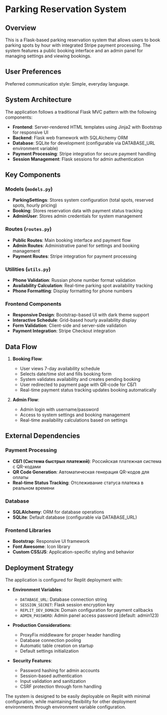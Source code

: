 # Parking Reservation System

## Overview

This is a Flask-based parking reservation system that allows users to book parking spots by hour with integrated Stripe payment processing. The system features a public booking interface and an admin panel for managing settings and viewing bookings.

## User Preferences

Preferred communication style: Simple, everyday language.

## System Architecture

The application follows a traditional Flask MVC pattern with the following components:

- **Frontend**: Server-rendered HTML templates using Jinja2 with Bootstrap for responsive UI
- **Backend**: Flask web framework with SQLAlchemy ORM
- **Database**: SQLite for development (configurable via DATABASE_URL environment variable)
- **Payment Processing**: Stripe integration for secure payment handling
- **Session Management**: Flask sessions for admin authentication

## Key Components

### Models (`models.py`)
- **ParkingSettings**: Stores system configuration (total spots, reserved spots, hourly pricing)
- **Booking**: Stores reservation data with payment status tracking
- **AdminUser**: Stores admin credentials for system management

### Routes (`routes.py`)
- **Public Routes**: Main booking interface and payment flow
- **Admin Routes**: Administrative panel for settings and booking management
- **Payment Routes**: Stripe integration for payment processing

### Utilities (`utils.py`)
- **Phone Validation**: Russian phone number format validation
- **Availability Calculation**: Real-time parking spot availability tracking
- **Phone Formatting**: Display formatting for phone numbers

### Frontend Components
- **Responsive Design**: Bootstrap-based UI with dark theme support
- **Interactive Schedule**: Grid-based hourly availability display
- **Form Validation**: Client-side and server-side validation
- **Payment Integration**: Stripe Checkout integration

## Data Flow

1. **Booking Flow**:
   - User views 7-day availability schedule
   - Selects date/time slot and fills booking form
   - System validates availability and creates pending booking
   - User redirected to payment page with QR-code for СБП
   - Real-time payment status tracking updates booking automatically

2. **Admin Flow**:
   - Admin login with username/password
   - Access to system settings and booking management
   - Real-time availability calculations based on settings

## External Dependencies

### Payment Processing
- **СБП (Система быстрых платежей)**: Российская платежная система с QR-кодами
- **QR Code Generation**: Автоматическая генерация QR-кодов для оплаты
- **Real-time Status Tracking**: Отслеживание статуса платежа в реальном времени

### Database
- **SQLAlchemy**: ORM for database operations
- **SQLite**: Default database (configurable via DATABASE_URL)

### Frontend Libraries
- **Bootstrap**: Responsive UI framework
- **Font Awesome**: Icon library
- **Custom CSS/JS**: Application-specific styling and behavior

## Deployment Strategy

The application is configured for Replit deployment with:

- **Environment Variables**: 
  - `DATABASE_URL`: Database connection string  
  - `SESSION_SECRET`: Flask session encryption key
  - `REPLIT_DEV_DOMAIN`: Domain configuration for payment callbacks
  - `ADMIN_PASSWORD`: Admin panel access password (default: admin123)

- **Production Considerations**:
  - ProxyFix middleware for proper header handling
  - Database connection pooling
  - Automatic table creation on startup
  - Default settings initialization

- **Security Features**:
  - Password hashing for admin accounts
  - Session-based authentication
  - Input validation and sanitization
  - CSRF protection through form handling

The system is designed to be easily deployable on Replit with minimal configuration, while maintaining flexibility for other deployment environments through environment variable configuration.